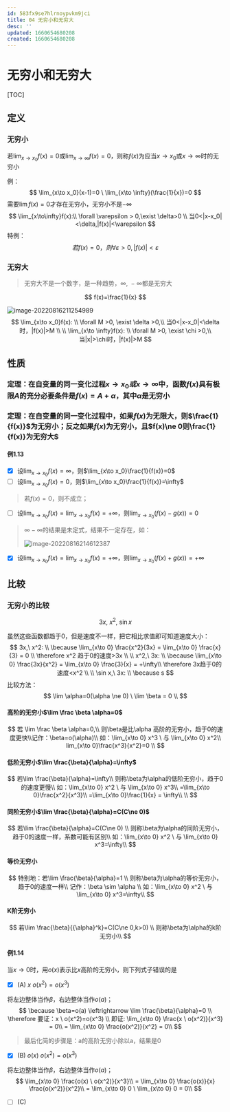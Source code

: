 ```yaml
---
id: 583fx9se7hlrnoypvkm9jci
title: 04 无穷小和无穷大
desc: ''
updated: 1660654680208
created: 1660654680208
---
```


# 无穷小和无穷大

[TOC]

## 定义

### 无穷小

若$\lim_{x\to x_0}f(x)=0$或$\lim_{x\to \infty}f(x)=0$，则称$f(x)$为应当$x\to x_0$或$x\to \infty$时的无穷小

例：
$$
\lim_{x\to x_0}(x-1)=0 \ \lim_{x\to \infty}(\frac{1}{x})=0
$$
需要$\lim f(x)=0$才存在无穷小，无穷小不是$-\infty$
$$
\lim_{x\to\infty}f(x):\\
\forall \varepsilon > 0,\exist \delta>0 \\
当0<|x-x_0|<\delta,|f(x)|<\varepsilon
$$
特例：
$$
若f(x)=0，则\forall \varepsilon >0,|f(x)|<\varepsilon
$$

### 无穷大

> 无穷大不是一个数字，是一种趋势，$\infty, \ -\infty$都是无穷大

$$
f(x)=\frac{1}{x}
$$



![image-20220816211254989](https://cdn.notcloud.net/static/md/cy948/202208162112012.png)
$$
\lim_{x\to x_0}f(x): \\
\forall M >0, \exist \delta >0,\\
当0<|x-x_0|<\delta时，|f(x)|>M \\
\\
\lim_{x\to \infty}f(x): \\
\forall M >0, \exist \chi >0,\\
当|x|>\chi时，|f(x)|>M
$$

## 性质

### 定理：在自变量的同一变化过程$x\to x_0或x\to \infty$中，函数$f(x)$具有极限$A$的充分必要条件是$f(x)=A+\alpha$，其中$\alpha$是无穷小



### 定理：在自变量的同一变化过程中，如果$f(x)$为无限大，则$\frac{1}{f(x)}$为无穷小；反之如果$f(x)$为无穷小，且$f(x)\ne 0则\frac{1}{f(x)}为无穷大$



#### 例1.13

- [x] 设$\lim_{x\to x_0}f(x)=\infty$，则$\lim_{x\to x_0}\frac{1}{f(x)}=0$
- [ ] 设$\lim_{x\to x_0}f(x)=0$，则$\lim_{x\to x_0}\frac{1}{f(x)}=\infty$

>  若$f(x)=0$，则不成立；

- [ ] 设$\lim_{x\to x_0}f(x)=\lim_{x\to x_0}f(x)=+\infty$，则$\lim_{x\to x_0}(f(x)-g(x))=0$

> $\infty - \infty$的结果是未定式，结果不一定存在，如：
>
> ![image-20220816214612387](https://cdn.notcloud.net/static/md/cy948/202208162146412.png)

- [x] 设$\lim_{x\to x_0}f(x)=\lim_{x\to x_0}f(x)=+\infty$，则$\lim_{x\to x_0}(f(x)+g(x))=+\infty$

## 比较

### 无穷小的比较

$$
3x ,\ x^2 ,\ \sin x
$$

虽然这些函数都趋于0，但是速度不一样，把它相比求值即可知道速度大小：
$$
3x,\ x^2: \\ 
\because \lim_{x\to 0} \frac{x^2}{3x} = \lim_{x\to 0} \frac{x}{3} = 0 \\
\therefore x^2 趋于0的速度>3x \\
\\
x^2,\ 3x: \\ 
\because \lim_{x\to 0} \frac{3x}{x^2} = \lim_{x\to 0} \frac{3}{x} = +\infty\\
\therefore 3x趋于0的速度<x^2 \\
\\
\sin x,\ 3x: \\
\because s
$$
比较方法：
$$
\lim \alpha=0(\alpha \ne 0) \ \lim \beta = 0 \\
$$

#### 高阶的无穷小$\lim \frac \beta \alpha=0$

$$
若 \lim \frac \beta \alpha=0,\\
则\beta是比\alpha 高阶的无穷小，趋于0的速度更快\\记作：\beta=o(\alpha)\\
如：\lim_{x\to 0} x^3 \ 与 \lim_{x\to 0} x^2\\
lim_{x\to 0}\frac{x^3}{x^2}=0 \\
$$

#### 低阶无穷小$\lim \frac{\beta}{\alpha}=\infty$
$$
若\lim \frac{\beta}{\alpha}=\infty\\
则称\beta为\alpha的低阶无穷小，趋于0的速度更慢\\
如：\lim_{x\to 0} x^2 \ 与 \lim_{x\to 0} x^3\\
=\lim_{x\to 0}\frac{x^2}{x^3}\\
=\lim_{x\to 0}\frac{1}{x} = \infty\\
\\
$$
#### 同阶无穷小$\lim \frac{\beta}{\alpha}=C(C\ne 0)$

$$
若\lim \frac{\beta}{\alpha}=C(C\ne 0) \\
则称\beta为\alpha的同阶无穷小，趋于0的速度一样，系数可能有区别\\
如：\lim_{x\to 0} x^2 \ 与 \lim_{x\to 0} x^3=\infty\\
$$

#### 等价无穷小

$$
特别地：若\lim \frac{\beta}{\alpha}=1 \\
则称\beta为\alpha的等价无穷小，趋于0的速度一样\\
记作：\beta \sim \alpha \\
如：\lim_{x\to 0} x^2 \ 与 \lim_{x\to 0} x^3=\infty\\
$$

#### K阶无穷小

$$
若\lim \frac{\beta}{{\alpha}^k}=C(C\ne 0,k>0) \\
则称\beta为\alpha的k阶无穷小\\
$$

#### 例1.14

当$x\to 0$时，用$o(x)$表示比$x$高阶的无穷小，则下列式子错误的是

- [x] (A) $x \ o(x^2)=o(x^3)$

将左边整体当作$\beta$，右边整体当作$o(a)$；
$$
\because \beta=o(a) \leftrightarrow \lim \frac{\beta}{\alpha}=0 \\
\therefore 要证：x \ o(x^2)=o(x^3) \\
即证: \lim_{x\to 0} \frac{x \ o(x^2)}{x^3} = 0\\
= \lim_{x\to 0} \frac{o(x^2)}{x^2} = 0\\
$$

> 最后化简的步骤是：a的高阶无穷小除以a，结果是0

- [x] (B) $o(x) \ o(x^2)=o(x^3)$

将左边整体当作$\beta$，右边整体当作$o(a)$；
$$
\lim_{x\to 0} \frac{o(x) \ o(x^2)}{x^3}\\
= \lim_{x\to 0} \frac{o(x)}{x} \frac{o(x^2)}{x^2}\\
= \lim_{x\to 0} 0 \ \lim_{x\to 0} 0 = 0\\
$$

- [ ] (C)
